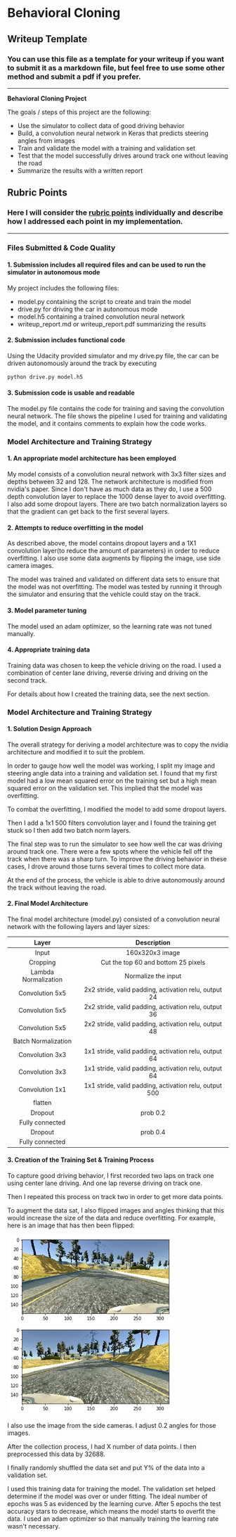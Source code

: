 # **Behavioral Cloning** 

## Writeup Template

### You can use this file as a template for your writeup if you want to submit it as a markdown file, but feel free to use some other method and submit a pdf if you prefer.

---

**Behavioral Cloning Project**

The goals / steps of this project are the following:
* Use the simulator to collect data of good driving behavior
* Build, a convolution neural network in Keras that predicts steering angles from images
* Train and validate the model with a training and validation set
* Test that the model successfully drives around track one without leaving the road
* Summarize the results with a written report


[//]: # (Image References)

[image1]: ./examples/placeholder.png "Model Visualization"
[image2]: ./examples/placeholder.png "Grayscaling"
[image3]: ./examples/placeholder_small.png "Recovery Image"
[image4]: ./examples/placeholder_small.png "Recovery Image"
[image5]: ./examples/placeholder_small.png "Recovery Image"
[image6]: ./examples/original.png "Normal Image"
[image7]: ./examples/flipped.png "Flipped Image"

## Rubric Points
### Here I will consider the [rubric points](https://review.udacity.com/#!/rubrics/432/view) individually and describe how I addressed each point in my implementation.  

---
### Files Submitted & Code Quality

#### 1. Submission includes all required files and can be used to run the simulator in autonomous mode

My project includes the following files:
* model.py containing the script to create and train the model
* drive.py for driving the car in autonomous mode
* model.h5 containing a trained convolution neural network 
* writeup_report.md or writeup_report.pdf summarizing the results

#### 2. Submission includes functional code
Using the Udacity provided simulator and my drive.py file, the car can be driven autonomously around the track by executing 
```sh
python drive.py model.h5
```

#### 3. Submission code is usable and readable

The model.py file contains the code for training and saving the convolution neural network. The file shows the pipeline I used for training and validating the model, and it contains comments to explain how the code works.

### Model Architecture and Training Strategy

#### 1. An appropriate model architecture has been employed

My model consists of a convolution neural network with 3x3 filter sizes and depths between 32 and 128. The network architecture is modified from nvidia's paper. Since I don't have as much data as they do, I use a 500 depth convolution layer to replace the 1000 dense layer to avoid overfitting. I also add some dropout layers. There are two batch normalization layers so that the gradient can get back to the first several layers.


#### 2. Attempts to reduce overfitting in the model

As described above, the model contains dropout layers and a 1X1 convolution layer(to reduce the amount of parameters) in order to reduce overfitting. I also use some data augments by flipping the image, use side camera images.

The model was trained and validated on different data sets to ensure that the model was not overfitting. The model was tested by running it through the simulator and ensuring that the vehicle could stay on the track.

#### 3. Model parameter tuning

The model used an adam optimizer, so the learning rate was not tuned manually.

#### 4. Appropriate training data

Training data was chosen to keep the vehicle driving on the road. I used a combination of center lane driving, reverse driving and driving on the second track.

For details about how I created the training data, see the next section. 

### Model Architecture and Training Strategy

#### 1. Solution Design Approach

The overall strategy for deriving a model architecture was to copy the nvidia architecture and modified it to suit the problem.

In order to gauge how well the model was working, I split my image and steering angle data into a training and validation set. I found that my first model had a low mean squared error on the training set but a high mean squared error on the validation set. This implied that the model was overfitting. 

To combat the overfitting, I modified the model to add some dropout layers.

Then I add a 1x1 500 filters convolution layer and I found the training get stuck so I then add two batch norm layers.

The final step was to run the simulator to see how well the car was driving around track one. There were a few spots where the vehicle fell off the track when there was a sharp turn. To improve the driving behavior in these cases, I drove around those turns several times to collect more data.

At the end of the process, the vehicle is able to drive autonomously around the track without leaving the road.

#### 2. Final Model Architecture

The final model architecture (model.py) consisted of a convolution neural network with the following layers and layer sizes:

| Layer                 |     Description                               | 
|:---------------------:|:---------------------------------------------:| 
| Input                 | 160x320x3  image                            | 
| Cropping              | Cut the top 60 and bottom 25 pixels       |
| Lambda Normalization  |         Normalize the  input             |
| Convolution 5x5     | 2x2 stride, valid padding, activation relu, output 24|
| Convolution 5x5     | 2x2 stride, valid padding, activation relu, output 36|
| Convolution 5x5   | 2x2 stride, valid padding, activation relu, output 48|
| Batch Normalization   |                                                 |
| Convolution 3x3      | 1x1 stride, valid padding, activation relu, output 64|
| Convolution 3x3    | 1x1 stride, valid padding, activation relu, output 64 |
| Convolution 1x1    | 1x1 stride, valid padding, activation relu, output 500 |
| flatten               |                                           |
| Dropout               |   prob 0.2                                    |
| Fully connected       |                                               |
| Dropout               |   prob 0.4                                    |
| Fully connected       |                                               |


#### 3. Creation of the Training Set & Training Process

To capture good driving behavior, I first recorded two laps on track one using center lane driving. And one lap reverse driving on track one.

Then I repeated this process on track two in order to get more data points.

To augment the data sat, I also flipped images and angles thinking that this would increase the size of the data and reduce overfitting. For example, here is an image that has then been flipped:

![alt text][image6]
![alt text][image7]

I also use the image from the side cameras. I adjust 0.2 angles for those images.

After the collection process, I had X number of data points. I then preprocessed this data by 32688.


I finally randomly shuffled the data set and put Y% of the data into a validation set. 

I used this training data for training the model. The validation set helped determine if the model was over or under fitting. The ideal number of epochs was 5 as evidenced by the learning curve. After 5 epochs the test accuracy stars to decrease, which means the model starts to overfit the data. I used an adam optimizer so that manually training the learning rate wasn't necessary.
